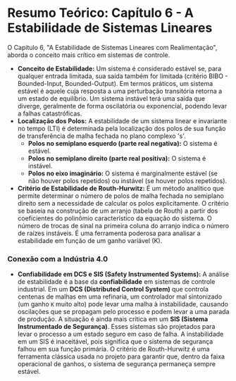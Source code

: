 
# Resumo Teórico: Capítulo 6 - A Estabilidade de Sistemas Lineares

O Capítulo 6, "A Estabilidade de Sistemas Lineares com Realimentação", aborda o conceito mais crítico em sistemas de controle.

* **Conceito de Estabilidade:** Um sistema é considerado estável se, para qualquer entrada limitada, sua saída também for limitada (critério BIBO - Bounded-Input, Bounded-Output). Em termos práticos, um sistema estável é aquele cuja resposta a uma perturbação transitória retorna a um estado de equilíbrio. Um sistema instável terá uma saída que diverge, geralmente de forma oscilatória ou exponencial, podendo levar a falhas catastróficas.
* **Localização dos Polos:** A estabilidade de um sistema linear e invariante no tempo (LTI) é determinada pela localização dos polos de sua função de transferência de malha fechada no plano complexo 's'.
    * **Polos no semiplano esquerdo (parte real negativa):** O sistema é estável.
    * **Polos no semiplano direito (parte real positiva):** O sistema é instável.
    * **Polos no eixo imaginário:** O sistema é marginalmente estável (se não houver polos repetidos) ou instável (se houver polos repetidos).
* **Critério de Estabilidade de Routh-Hurwitz:** É um método analítico que permite determinar o número de polos de malha fechada no semiplano direito sem a necessidade de calcular os polos explicitamente. O critério se baseia na construção de um arranjo (tabela de Routh) a partir dos coeficientes do polinômio característico da equação do sistema. O número de trocas de sinal na primeira coluna do arranjo indica o número de raízes instáveis. É uma ferramenta poderosa para analisar a estabilidade em função de um ganho variável (K).

### Conexão com a Indústria 4.0

* **Confiabilidade em DCS e SIS (Safety Instrumented Systems):** A análise de estabilidade é a base da **confiabilidade** em sistemas de controle industrial. Em um **DCS (Distributed Control System)** que controla centenas de malhas em uma refinaria, um controlador mal sintonizado (um ganho `K` muito alto) pode levar uma malha à instabilidade, causando oscilações que se propagam pelo processo e podem levar a uma parada de produção. A situação é ainda mais crítica em um **SIS (Sistema Instrumentado de Segurança)**. Esses sistemas são projetados para levar o processo a um estado seguro em caso de falha. A instabilidade em um SIS é inaceitável, pois significa que o sistema de segurança falhou em sua função primária. O critério de Routh-Hurwitz é uma ferramenta clássica usada no projeto para garantir que, dentro da faixa operacional de ganhos, o sistema de segurança permaneça sempre estável.
